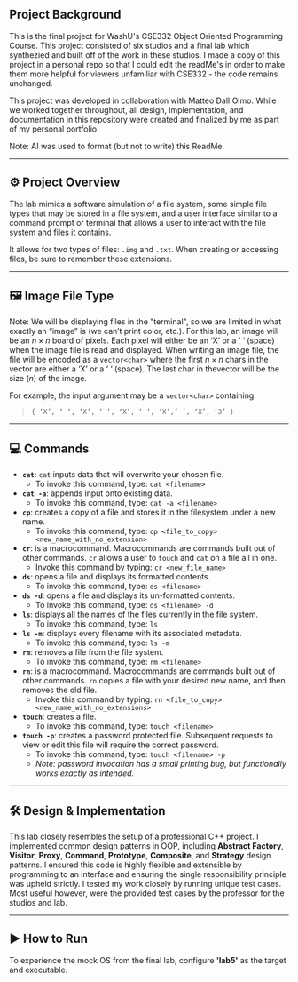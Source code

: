 ##  Project Background

This is the final project for WashU's CSE332 Object Oriented Programming Course. This project consisted of six studios and a final lab which synthezied and built off of the work in these studios. I made a copy of this project in a personal repo so that I could edit the readMe's in order to make them more helpful for viewers unfamiliar with CSE332 - the code remains unchanged.

This project was developed in collaboration with Matteo Dall'Olmo. While we worked together throughout, all design, implementation, and documentation in this repository were created and finalized by me as part of my personal portfolio.

Note: AI was used to format (but not to write) this ReadMe.

***

## ⚙️ Project Overview

The lab mimics a software simulation of a file system, some simple file types that may be stored in a file system, and a user interface similar to a command prompt or terminal that allows a user to interact with the file system and files it contains.

It allows for two types of files: `.img` and `.txt`. When creating or accessing files, be sure to remember these extensions.

***

## 🖼️ Image File Type

Note: We will be displaying files in the "terminal", so we are limited in what exactly an “image” is (we can’t print color, etc.). For this lab, an image will be an $n \times n$ board of pixels. Each pixel will either be an ‘X’ or a ’ ‘ (space) when the image file is read and displayed. When writing an image file, the file will be encoded as a `vector<char>` where the first $n \times n$ chars in the vector are either a ‘X’ or a ‘ ‘ (space). The last char in thevector will be the size ($n$) of the image.

For example, the input argument may be a `vector<char>` containing:
> `{ ‘X’, ‘ ‘, ‘X’, ‘ ‘, ‘X’, ‘ ‘, ‘X’,’ ‘, ‘X’, ‘3’ }`

***

## 💻 Commands

* **`cat`**: `cat` inputs data that will overwrite your chosen file.
    * To invoke this command, type: `cat <filename>`
* **`cat -a`**: appends input onto existing data.
    * To invoke this command, type: `cat -a <filename>`
* **`cp`**: creates a copy of a file and stores it in the filesystem under a new name.
    * To invoke this command, type: `cp <file_to_copy> <new_name_with_no_extension>`
* **`cr`**: is a macrocommand. Macrocommands are commands built out of other commands. `cr` allows a user to `touch` and `cat` on a file all in one.
    * Invoke this command by typing: `cr <new_file_name>`
* **`ds`**: opens a file and displays its formatted contents.
    * To invoke this command, type: `ds <filename>`
* **`ds -d`**: opens a file and displays its un-formatted contents.
    * To invoke this command, type: `ds <filename> -d`
* **`ls`**: displays all the names of the files currently in the file system.
    * To invoke this command, type: `ls`
* **`ls -m`**: displays every filename with its associated metadata.
    * To invoke this command, type: `ls -m`
* **`rm`**: removes a file from the file system.
    * To invoke this command, type: `rm <filename>`
* **`rn`**: is a macrocommand. Macrocommands are commands built out of other commands. `rn` copies a file with your desired new name, and then removes the old file.
    * Invoke this command by typing: `rn <file_to_copy> <new_name_with_no_extensions>`
* **`touch`**: creates a file.
    * To invoke this command, type: `touch <filename>`
* **`touch -p`**: creates a password protected file. Subsequent requests to view or edit this file will require the correct password.
    * To invoke this command, type: `touch <filename> -p`
    * *Note: password invocation has a small printing bug, but functionally works exactly as intended.*

***

## 🛠️ Design & Implementation

This lab closely resembles the setup of a professional C++ project. I implemented common design patterns in OOP, including **Abstract Factory**, **Visitor**, **Proxy**, **Command**, **Prototype**, **Composite**, and **Strategy** design patterns. I ensured this code is highly flexible and extensible by programming to an interface and ensuring the single responsibility principle was upheld strictly. I tested my work closely by running unique test cases. Most useful however, were the provided test cases by the professor for the studios and lab.

***

## ▶️ How to Run

To experience the mock OS from the final lab, configure **'lab5'** as the target and executable.
